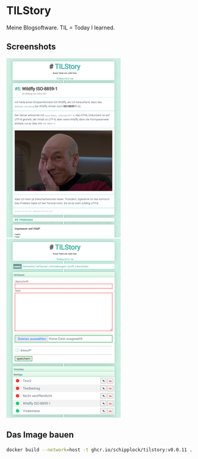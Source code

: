 # TILStory

Meine Blogsoftware. TIL = Today I learned.

## Screenshots

![](<screenshots/screenshot1_small.png>)
![](<screenshots/screenshot2_small.png>)

## Das Image bauen

```bash
docker build --network=host -t ghcr.io/schipplock/tilstory:v0.0.11 .
```